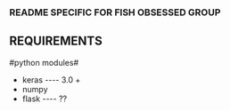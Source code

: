 ### README SPECIFIC FOR FISH OBSESSED GROUP

## REQUIREMENTS

#python modules#

-   keras ---- 3.0 +
-   numpy
-   flask ---- ??
